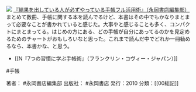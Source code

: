 
[![](https://images-fe.ssl-images-amazon.com/images/I/51OSEAhMMTL._SL160_.jpg)](http://www.amazon.co.jp/exec/obidos/ASIN/B01FQF58PA/choiyaki81-22/ref=nosim)
[『結果を出している人が必ずやっている手帳フル活用術』（永岡書店編集部）](http://www.amazon.co.jp/exec/obidos/ASIN/B01FQF58PA/choiyaki81-22/ref=nosim)
まとめて数冊、手帳に関する本を読んでるけど、本書はその中でもかなりまとまって必要なことが書かれていると感じた。大事やと感じることも多く、コンパクトにまとまってる。はじめの方にある、どの手帳が自分にあってるのかを見定めるためのチャートがおもしろいなと思った。これまで読んだ中でどれか一冊勧めるなら、本書かな、と思う。

- [[N『7つの習慣に学ぶ手帳術』（フランクリン・コヴィー・ジャパン）]]

#手帳 

著者： #永岡書店編集部 
出版社： #永岡書店
発行：2010
分類：[[00総記]]